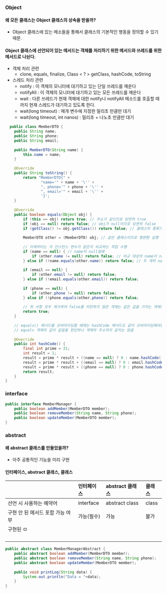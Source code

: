 ### Object
#### 왜 모든 클래스는 Object 클래스의 상속을 받을까?
- Object 클래스에 있는 메소들을 통해서 클래스의 기본적인 행동을 정의할 수 있기 때문.
#### Object 클래스에 선언되어 있는 메서드는 객체를 처리하기 위한 메서드와 쓰레드를 위한 메서드로 나뉜다.
- 객체 처리 관련 
	- clone, equals, finalize, Class < ? > getClass, hashCode, toString
- 스레드 처리 관련
	- notify : 이 객체의 모니터에 대기하고 있는 단일 쓰레드를 깨운다
	- notifyAll : 이 객체의 모니터에 대기하고 있는 모든 쓰레드를 깨운다
	- wait : 다른 쓰레드가 현재 객체에 대한 notify나 notifyAll 메소드를 호출할 때까지 현재 스레드가 대기하고 있도록 한다.
	- wait(long timeout) : 매개 변수에 지정한 밀리초 만큼만 대기
	- wait(long timeout, int nanos) : 밀리초 + 나노초 만큼만 대기
	
```java
  public class MemberDTO {  
    public String name;  
    public String phone;  
    public String email;  
  
    public MemberDTO(String name) {  
        this.name = name;  
    }  
  
    @Override  
    public String toString() {  
        return "MemberDTO{" +  
                "name='" + name + '\'' +  
                ", phone='" + phone + '\'' +  
                ", email='" + email + '\'' +  
                '}';  
    }  
  
    @Override  
    public boolean equals(Object obj) {  
        if (this == obj) return true; // 주소가 같으므로 당연히 true  
        if (obj == null) return false; // obj가 null이므로 당연히 false  
        if (getClass() != obj.getClass()) return false; // 클래스의 종류가 다르므로 false  
  
        MemberDTO other = (MemberDTO) obj; // 같은 클래스이므로 형변환 실행  
  
        // 이제부터는 각 인스턴스 변수가 같은지 비교하는 작업 수행  
        if (name == null) { // name이 null일때  
            if (other.name != null) return false; // 비교 대상의 name이 null 아니면 false  
        } else if (!name.equals(other.name)) return false; // 두 개의 name 값이 다르면 false  
  
        if (email == null) {  
            if (other.email != null) return false;  
        } else if (!email.equals(other.email)) return false;  
  
        if (phone == null) {  
            if (other.phone != null) return false;  
        } else if (!phone.equals(other.phone)) return false;  
  
        // 위 사항 모두 체크하여 false를 리턴하지 않은 객체는 같은 값을 가지는 객체로 생각해서 true  
        return true;  
    }  
  
    // equals() 메서드를 오버라이딩할 때에는 hashCode 메서드도 같이 오버라이딩해야함  
    // equals 객체의 값이 같음을 판단하나 객체의 주소까지 같지는 않음  
  
    @Override  
    public int hashCode() {  
        final int prime = 31;  
        int result = 1;  
        result = prime * result + ((name == null) ? 0 : name.hashCode());  
        result = prime * result + ((email == null) ? 0 : email.hashCode());  
        result = prime * result + ((phone == null) ? 0 : phone.hashCode());  
        return result;  
    }  
}
```

### interface

```java
public interface MemberManager {  
    public boolean addMember(MemberDTO member);  
    public boolean removeMember(String name, String phone);  
    public boolean updateMember(MemberDTO member);  
}
```


### abstract
#### 왜 abstract 클래스를 만들었을까?
- 아주 공통적인 기능을 미리 구현
#### 인터페이스, abstract 클래스, 클래스
|      |인터페이스|abstract 클래스|클래스|
|:-----|:-----|:-----|:-----|
|선언 시 사용하는 예약어|interface|abstract class|class|
|구현 안 된 메서드 포함 가능 여부|가능(필수)|가능|불가|
|구현된 ㅁ|      |      |      |
|      |      |      |      |
|      |      |      |      |
|      |      |      |      |
|      |      |      |      |

```java
public abstract class MemberManagerAbstract {  
    public abstract boolean addMember(MemberDTO member);  
    public abstract boolean removeMember(String name, String phone);  
    public abstract boolean updateMember(MemberDTO member);  
  
    public void printLog(String data) {  
        System.out.println("Data = "+data);  
    }  
}
```